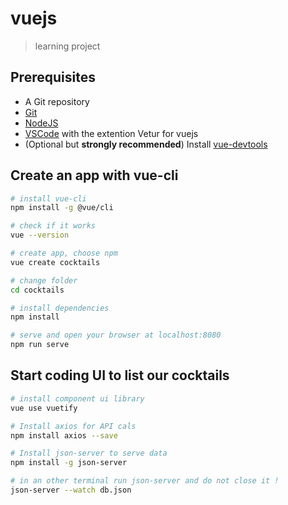 # vuejs

> learning project

## Prerequisites

- A Git repository
- [Git](https://git-scm.com/downloads)
- [NodeJS](https://nodejs.org/en/download/) 
- [VSCode](https://code.visualstudio.com/download) with the extention Vetur for vuejs
- (Optional but **strongly recommended**) Install [vue-devtools](https://github.com/vuejs/vue-devtools)

## Create an app with vue-cli

```bash
# install vue-cli
npm install -g @vue/cli

# check if it works
vue --version

# create app, choose npm
vue create cocktails

# change folder
cd cocktails

# install dependencies
npm install

# serve and open your browser at localhost:8080 
npm run serve
```
## Start coding UI to list our cocktails

```bash
# install component ui library
vue use vuetify

# Install axios for API cals
npm install axios --save

# Install json-server to serve data
npm install -g json-server

# in an other terminal run json-server and do not close it !
json-server --watch db.json

```